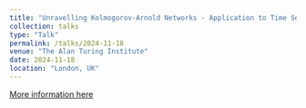 ```yaml
---
title: "Unravelling Kolmogorov-Arnold Networks - Application to Time Series"
collection: talks
type: "Talk"
permalink: /talks/2024-11-18
venue: "The Alan Turing Institute"
date: 2024-11-18
location: "London, UK"
---
```


[More information here](https://www.turing.ac.uk/events/bridging-rough-paths-and-deep-learning-new-frontiers)


